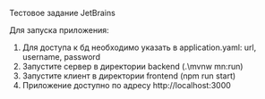 Тестовое задание JetBrains

Для запуска приложения:<br>
1. Для доступа к бд необходимо указать в application.yaml: url, username, password 
2. Запустите сервер в директории backend (.\mvnw mn:run)
3. Запустите клиент в директории frontend (npm run start)
4. Приложение доступно по адресу http://localhost:3000
